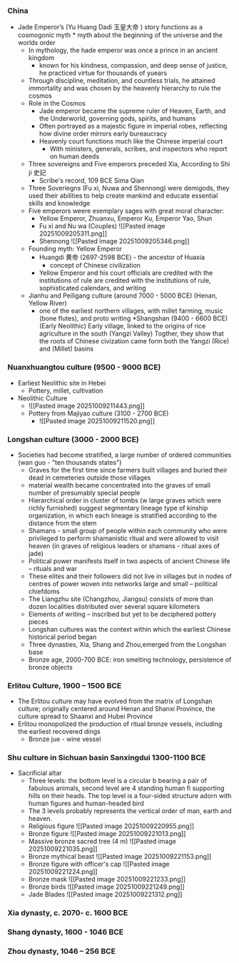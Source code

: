 ### China

* Jade Emperor’s (Yu Huang Dadi 玉皇大帝 ) story functions as a cosmogonic myth
		* myth about the beginning of the universe and the worlds order
	* In mythology, the hade emperor was once a prince in an ancient kingdom
		* known for his kindness, compassion, and deep sense of justice, he practiced virtue for thousands of yuears
	* Through discipline, meditation, and countless trials, he attained immortality and was chosen by the heavenly hierarchy to rule the cosmos
	* Role in the Cosmos
		* Jade emperor became the supreme ruler of Heaven, Earth, and the Underworld, governing gods, spirits, and humans
		* Often portrayed as a majestic figure in imperial robes, reflecting how divine order mirrors early bureaucracy
		* Heavenly court functions much like the Chinese imperial court 
			* With ministers, generals, scribes, and inspectors who report on human deeds
	* Three sovereigns and Five emperors preceded Xia, According to Shi ji 史記 
		* Scribe's record, 109 BCE Sima Qian
	* Three Soveriegns (Fu xi, Nuwa and Shennong) were demigods, they used their abilities to help create mankind and educate essential skills and knowledge
	* Five emperors weere exemplary sages with great moral character: 
		* Yellow Emperor, Zhuanxu, Emperor Ku, Emperor Yao, Shun
		* Fu xi and Nu wa (Couples) ![[Pasted image 20251009205311.png]]
		* Shennong ![[Pasted image 20251009205346.png]]
	* Founding myth: Yellow Emperor
		* Huangdi 黄帝 (2697-2598 BCE) - the ancestor of Huaxia
			* concept of Chinese civilization
		* Yellow Emperor and his court officials are credited with the institutions of rule are credited with the institutions of rule, sophisticated calendars, and writing
	* Jianhu and Peiligang culture (around 7000 - 5000 BCE) (Henan, Yellow River)
		* one of the earliest northern villages, with millet farming, music (bone flutes), and proto writing
	*Shangshan (9400 - 6600 BCE) (Early Neolithic)
		Early village, linked to the origins of rice agriculture in the south (Yangzi Valley)
		Togther, they show that the roots of Chinese civization came form both the Yangzi (Rice) and (Millet) basins

### Nuanxhuangtou culture (9500 - 9000 BCE)
* Earliest Neolithic site in Hebei
	* Pottery, millet, cultivation
* Neolithic Culture
	* ![[Pasted image 20251009211443.png]]
	* Pottery from Majiyao culture (3100 - 2700 BCE)
		* ![[Pasted image 20251009211520.png]]
### Longshan culture (3000 - 2000 BCE)
* Societies had become stratified, a large number of ordered communities (wan guo - "ten thousands states")
	* Graves for the first time since farmers built villages and buried their dead in cemeteries outside those villages
	* material wealth became concentrated into the graves of small number of presumably special people
	* Hierarchical order in cluster of tombs (w large graves which were richly furnished) suggest segmentary lineage type of kinship organization, in which each lineage is stratified according to the distance from the stem
	* Shamans - small group of people within each community who were privileged to perform shamanistic ritual and were allowed to visit heaven (in graves of religious leaders or shamans - ritual axes of jade)
	* Political power manifests itself in two aspects of ancient Chinese life – rituals and war
	* These elites and their followers did not live in villages but in nodes of centres of power woven into networks large and small – political chiefdoms
	* The Liangzhu site (Changzhou, Jiangsu) consists of more than dozen localities distributed over several square kilometers 
	* Elements of writing – inscribed but yet to be deciphered pottery pieces
	* Longshan cultures was the context within which the earliest Chinese historical period began
	* Three dynasties, Xia, Shang and Zhou,emerged from the Longshan base
	* Bronze age, 2000-700 BCE: iron smelting technology, persistence of bronze objects

### Erlitou Culture, 1900 – 1500 BCE
* The Erlitou culture may have evolved from the matrix of Longshan culture; originally centered around Henan and Shanxi Province, the culture spread to Shaanxi and Hubei Province 
* Erlitou monopolized the production of ritual bronze vessels, including the earliest recovered dings
	* Bronze jue - wine vessel

### Shu culture in Sichuan basin Sanxingdui 1300-1100 BCE
* Sacrificial altar
	* Three levels: 
		  the bottom level is a circular b bearing a pair of fabulous animals,
		  second level are 4 standing human fi supporting hills on their heads.
		  The top level is a four-sided structure adorn with human figures and human-headed bird
	* The 3 levels probably represents the vertical order of man, earth and heaven.
	* Religious figure  ![[Pasted image 20251009220955.png]]
	* Bronze figure  ![[Pasted image 20251009221013.png]]
	* Massive bronze sacred tree (4 m) ![[Pasted image 20251009221035.png]]
	* Bronze mythical beast ![[Pasted image 20251009221153.png]]
	* Bronze figure with officer's cap ![[Pasted image 20251009221224.png]]
	* Bronze mask ![[Pasted image 20251009221233.png]]
	* Bronze birds ![[Pasted image 20251009221249.png]]
	* Jade Blades ![[Pasted image 20251009221312.png]]

### Xia dynasty, c. 2070- c. 1600 BCE

### Shang dynasty, 1600 - 1046 BCE

### Zhou dynasty, 1046 – 256 BCE
